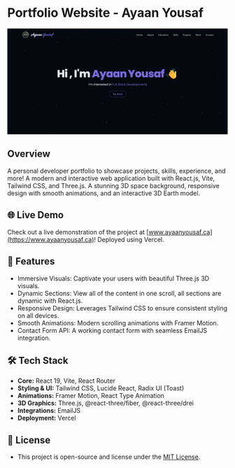 # Portfolio Website - Ayaan Yousaf
<img src="public/splash.png" alt="Portfolio Preview" width="1080">

## Overview
A personal developer portfolio to showcase projects, skills, experience, and more! A modern and interactive web application built with React.js, Vite, Tailwind CSS, and Three.js. A stunning 3D space background, responsive design with smooth animations, and an interactive 3D Earth model.

## 🌐 Live Demo
Check out a live demonstration of the project at [www.ayaanyousaf.ca](https://www.ayaanyousaf.ca)! 
Deployed using Vercel.

## 🚀 Features
- Immersive Visuals: Captivate your users with beautiful Three.js 3D visuals. 
- Dynamic Sections: View all of the content in one scroll, all sections are dynamic with React.js.
- Responsive Design: Leverages Tailwind CSS to ensure consistent styling on all devices.
- Smooth Animations: Modern scrolling animations with Framer Motion.
- Contact Form API: A working contact form with seamless EmailJS integration.

## 🛠️ Tech Stack
- **Core:** React 19, Vite, React Router
- **Styling & UI:** Tailwind CSS, Lucide React, Radix UI (Toast)
- **Animations:** Framer Motion, React Type Animation
- **3D Graphics:** Three.js, @react-three/fiber, @react-three/drei
- **Integrations:** EmailJS
- **Deployment:** Vercel

## 📝 License 
- This project is open-source and license under the [MIT License](./LICENSE).
